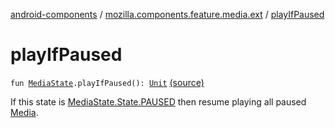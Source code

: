 [android-components](../index.md) / [mozilla.components.feature.media.ext](index.md) / [playIfPaused](./play-if-paused.md)

# playIfPaused

`fun `[`MediaState`](../mozilla.components.browser.state.state/-media-state/index.md)`.playIfPaused(): `[`Unit`](https://kotlinlang.org/api/latest/jvm/stdlib/kotlin/-unit/index.html) [(source)](https://github.com/mozilla-mobile/android-components/blob/master/components/feature/media/src/main/java/mozilla/components/feature/media/ext/MediaState.kt#L135)

If this state is [MediaState.State.PAUSED](../mozilla.components.browser.state.state/-media-state/-state/-p-a-u-s-e-d.md) then resume playing all paused [Media](../mozilla.components.concept.engine.media/-media/index.md).

